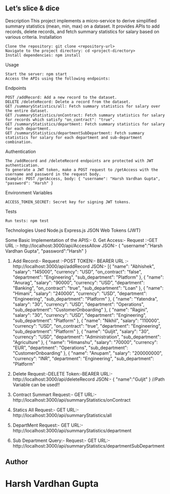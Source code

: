  <h2>Let’s slice & dice</h2>

Description
This project implements a micro-service to derive simplified summary statistics (mean, min, max) on a dataset. It provides APIs to add records, delete records, and fetch summary statistics for salary based on various criteria.
Installation

    Clone the repository: git clone <repository-url>
    Navigate to the project directory: cd <project-directory>
    Install dependencies: npm install

Usage

    Start the server: npm start
    Access the APIs using the following endpoints:

Endpoints

    POST /addRecord: Add a new record to the dataset.
    DELETE /deleteRecord: Delete a record from the dataset.
    GET /summaryStatistics/all: Fetch summary statistics for salary over the entire dataset.
    GET /summaryStatistics/onContract: Fetch summary statistics for salary for records which satisfy "on_contract": "true".
    GET /summaryStatistics/department: Fetch summary statistics for salary for each department.
    GET /summaryStatistics/departmentSubDepartment: Fetch summary statistics for salary for each department and sub-department combination.

Authentication

    The /addRecord and /deleteRecord endpoints are protected with JWT authentication.
    To generate a JWT token, make a POST request to /getAccess with the username and password in the request body.
    Example: POST /getAccess, body: { "username": "Harsh Vardhan Gupta", "password": "Harsh" }

Environment Variables

    ACCESS_TOKEN_SECRET: Secret key for signing JWT tokens.

Tests

    Run tests: npm test

Technologies Used
Node.js
Express.js
JSON Web Tokens (JWT)

Some Basic Implementation of the APIS:-
0. Get Access:-
     Request :-GET
     URL :- http://localhost:3000/api/AccessAllow
     JSON:- 
     {
    "username":"Harsh Vardhan Gupta",
    "password":"Harsh"
}
     
1. Add Record:-
     Request :-POST
   TOKEN:- BEARER
     URL :-  http://localhost:3000/api/addRecord
     JSON:- 
[{
"name": "Abhishek",
"salary": "145000",
"currency": "USD",
"on_contract": "false",
"department": "Engineering",
"sub_department": "Platform"
},
{
"name": "Anurag",
"salary": "90000",
"currency": "USD",
"department": "Banking",
"on_contract": "true",
"sub_department": "Loan"
},
{
"name": "Himani",
"salary": "240000",
"currency": "USD",
"department": "Engineering",
"sub_department": "Platform"
},
{
"name": "Yatendra",
"salary": "30",
"currency": "USD",
"department": "Operations",
"sub_department": "CustomerOnboarding"
},
{
"name": "Ragini",
"salary": "30",
"currency": "USD",
"department": "Engineering",
"sub_department": "Platform"
},
{
"name": "Nikhil",
"salary": "110000",
"currency": "USD",
"on_contract": "true",
"department": "Engineering",
"sub_department": "Platform"
},
{
"name": "Guljit",
"salary": "30",
"currency": "USD",
"department": "Administration",
"sub_department": "Agriculture"
},
{
"name": "Himanshu",
"salary": "70000",
"currency": "EUR",
"department": "Operations",
"sub_department": "CustomerOnboarding"
},
{
"name": "Anupam",
"salary": "200000000",
"currency": "INR",
"department": "Engineering",
"sub_department": "Platform"

3. Delete
     Request:-DELETE
   Token:-BEARER
   URL:-http://localhost:3000/api/deleteRecord
   JSON:-
   {
      "name":"Guljit"
     } //Path Variable can be used!!
   
4. Contract Summart
    Request:- GET
   URL:- http://localhost:3000/api/summaryStatistics/onContract

5. Statics All
   Request:- GET
   URL:- http://localhost:3000/api/summaryStatistics/all
6. DepartMent
    Request:- GET
   URL:-http://localhost:3000/api/summaryStatistics/department
7. Sub Department Query:-
    Request:- GET
   URL:-http://localhost:3000/api/summaryStatistics/departmentSubDepartment

<h2>Author</h2>
<h1>Harsh Vardhan Gupta</h1>
